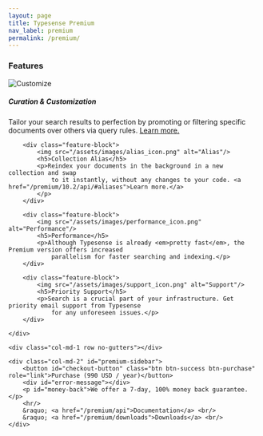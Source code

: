 ```yaml
---
layout: page
title: Typesense Premium
nav_label: premium
permalink: /premium/
---
```


<div class="row no-gutters">
    <div id="doc-col" class="col-md-8">
        <h3>Features</h3>
        <div class="feature-block">
            <img src="/assets/images/customize_icon.png" alt="Customize"/>
            <h5>Curation &amp; Customization</h5>
            <p>Tailor your search results to perfection by promoting or filtering specific documents over others
                via query rules. <a href="/premium/10.2/api/#curation">Learn more.</a></p>
        </div>

        <div class="feature-block">
            <img src="/assets/images/alias_icon.png" alt="Alias"/>
            <h5>Collection Alias</h5>
            <p>Reindex your documents in the background in a new collection and swap
                to it instantly, without any changes to your code. <a href="/premium/10.2/api/#aliases">Learn more.</a>
            </p>
        </div>

        <div class="feature-block">
            <img src="/assets/images/performance_icon.png" alt="Performance"/>
            <h5>Performance</h5>
            <p>Although Typesense is already <em>pretty fast</em>, the Premium version offers increased
                parallelism for faster searching and indexing.</p>
        </div>

        <div class="feature-block">
            <img src="/assets/images/support_icon.png" alt="Support"/>
            <h5>Priority Support</h5>
            <p>Search is a crucial part of your infrastructure. Get priority email support from Typesense
                for any unforeseen issues.</p>
        </div>

    </div>

    <div class="col-md-1 row no-gutters"></div>

    <div class="col-md-2" id="premium-sidebar">
        <button id="checkout-button" class="btn btn-success btn-purchase" role="link">Purchase (990 USD / year)</button>
        <div id="error-message"></div>
        <p id="money-back">We offer a 7-day, 100% money back guarantee.</p>
        <hr/>
        &raquo; <a href="/premium/api">Documentation</a> <br/>
        &raquo; <a href="/premium/downloads">Downloads</a> <br/>
    </div>
</div>

<script src="https://js.stripe.com/v3"></script>
<script>
    (function () {
        var mode = 'live';
        // var mode = 'test';

        var configs = {
            live: {
                apiKey: 'pk_live_pzQPnHTRKFoYHxQnWS2UYZwl00gXQgwLHm',
                planId: 'plan_FwBLNJ8AfjFBmT',
                domain: 'https://typesense.org'
            },
            test: {
                apiKey: 'pk_test_cp6nTePPYy58kSSHlWghWIym00FTp0mZLv',
                planId: 'plan_FwBc8uWcBMiSNk',
                domain: 'http://127.0.0.1:4000'
            }
        };

        var stripe = Stripe(configs[mode].apiKey);

        var checkoutButton = document.getElementById('checkout-button');
        checkoutButton.addEventListener('click', function () {
            stripe.redirectToCheckout({
                items: [{plan: configs[mode].planId, quantity: 1}],
                successUrl: configs[mode].domain + '/premium/purchase-success',
                cancelUrl: configs[mode].domain + '/premium'
            })
                .then(function (result) {
                    if (result.error) {
                        var displayError = document.getElementById('error-message');
                        displayError.textContent = result.error.message;
                    }
                });
        });
    })();
</script>
